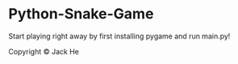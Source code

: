 # Python-Snake-Game

Start playing right away by first installing pygame and run main.py!

Copyright © Jack He

